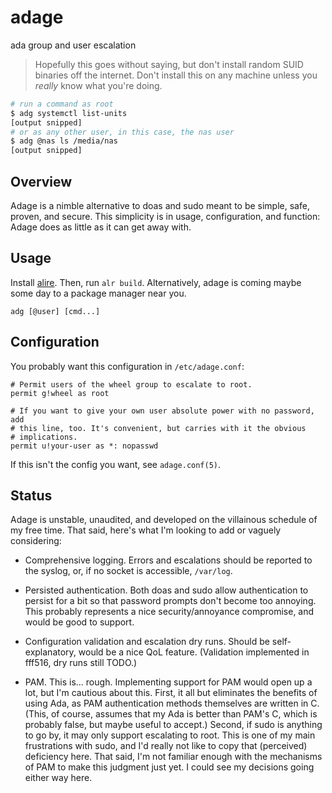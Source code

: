 # adage

ada group and user escalation

> Hopefully this goes without saying, but don't install random SUID binaries
> off the internet. Don't install this on any machine unless you
> *really* know what you're doing.

```sh
# run a command as root
$ adg systemctl list-units
[output snipped]
# or as any other user, in this case, the nas user
$ adg @nas ls /media/nas
[output snipped]
```

## Overview

Adage is a nimble alternative to doas and sudo meant to be simple, safe,
proven, and secure. This simplicity is in usage, configuration, and
function: Adage does as little as it can get away with.

## Usage

Install [alire](https://alire.ada.dev/). Then, run `alr build`. Alternatively,
adage is coming maybe some day to a package manager near you.

```
adg [@user] [cmd...]
```

## Configuration

You probably want this configuration in `/etc/adage.conf`:

```
# Permit users of the wheel group to escalate to root.
permit g!wheel as root

# If you want to give your own user absolute power with no password, add
# this line, too. It's convenient, but carries with it the obvious
# implications.
permit u!your-user as *: nopasswd
```

If this isn't the config you want, see `adage.conf(5)`.


## Status

Adage is unstable, unaudited, and developed on the villainous schedule of my
free time. That said, here's what I'm looking to add or vaguely considering:

+ Comprehensive logging. Errors and escalations should be reported to the
  syslog, or, if no socket is accessible, `/var/log`.

+ Persisted authentication. Both doas and sudo allow authentication to persist
  for a bit so that password prompts don't become too annoying. This probably
  represents a nice security/annoyance compromise, and would be good to support.

+ Configuration validation and escalation dry runs. Should be self-explanatory,
  would be a nice QoL feature. (Validation implemented in fff516, dry runs
  still TODO.)

+ PAM. This is... rough. Implementing support for PAM would open up a lot, but
  I'm cautious about this. First, it all but eliminates the benefits of using
  Ada, as PAM authentication methods themselves are written in C. (This, of
  course, assumes that my Ada is better than PAM's C, which is probably false,
  but maybe useful to accept.) Second, if sudo is anything to go by, it may only
  support escalating to root. This is one of my main frustrations with sudo, and
  I'd really not like to copy that (perceived) deficiency here. That said, I'm
  not familiar enough with the mechanisms of PAM to make this judgment just yet.
  I could see my decisions going either way here.

